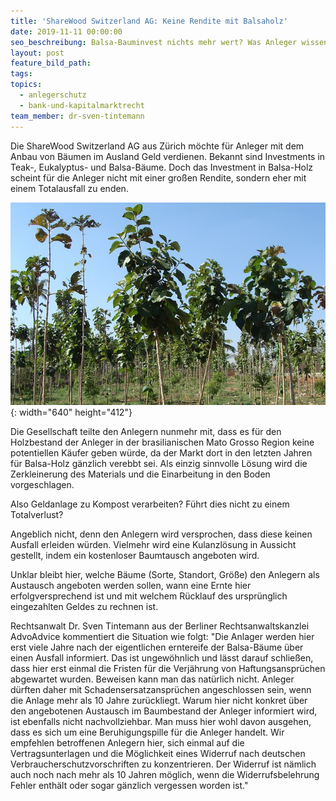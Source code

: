 ```yaml
---
title: 'ShareWood Switzerland AG: Keine Rendite mit Balsaholz'
date: 2019-11-11 00:00:00
seo_beschreibung: Balsa-Bauminvest nichts mehr wert? Was Anleger wissen sollten.
layout: post
feature_bild_path:
tags:
topics:
  - anlegerschutz
  - bank-und-kapitalmarktrecht
team_member: dr-sven-tintemann
---
```


Die ShareWood Switzerland AG aus Z&uuml;rich möchte f&uuml;r Anleger mit dem Anbau von B&auml;umen im Ausland Geld verdienen. Bekannt sind Investments in Teak-, Eukalyptus- und Balsa-B&auml;ume. Doch das Investment in Balsa-Holz scheint f&uuml;r die Anleger nicht mit einer gro&szlig;en Rendite, sondern eher mit einem Totalausfall zu enden.&nbsp;

![](/uploads/teak-plantation-289157-640-1.jpg){: width="640" height="412"}

Die Gesellschaft teilte den Anlegern nunmehr mit, dass es f&uuml;r den Holzbestand der Anleger in der brasilianischen Mato Grosso Region keine potentiellen K&auml;ufer geben w&uuml;rde, da der Markt dort in den letzten Jahren f&uuml;r Balsa-Holz g&auml;nzlich verebbt sei. Als einzig sinnvolle Lösung wird die Zerkleinerung des Materials und die Einarbeitung in den Boden vorgeschlagen.&nbsp;

Also Geldanlage zu Kompost verarbeiten? F&uuml;hrt dies nicht zu einem Totalverlust?&nbsp;

Angeblich nicht, denn den Anlegern wird versprochen, dass diese keinen Ausfall erleiden w&uuml;rden. Vielmehr wird eine Kulanzlösung in Aussicht gestellt, indem ein kostenloser Baumtausch angeboten wird.

Unklar bleibt hier, welche B&auml;ume (Sorte, Standort, Grö&szlig;e) den Anlegern als Austausch angeboten werden sollen, wann eine Ernte hier erfolgversprechend ist und mit welchem R&uuml;cklauf des urspr&uuml;nglich eingezahlten Geldes zu rechnen ist.&nbsp;

Rechtsanwalt Dr. Sven Tintemann aus der Berliner Rechtsanwaltskanzlei AdvoAdvice kommentiert die Situation wie folgt: "Die Anlager werden hier erst viele Jahre nach der eigentlichen erntereife der Balsa-B&auml;ume &uuml;ber einen Ausfall informiert. Das ist ungewöhnlich und l&auml;sst darauf schlie&szlig;en, dass hier erst einmal die Fristen f&uuml;r die Verj&auml;hrung von Haftungsanspr&uuml;chen abgewartet wurden. Beweisen kann man das nat&uuml;rlich nicht. Anleger d&uuml;rften daher mit Schadensersatzanspr&uuml;chen angeschlossen sein, wenn die Anlage mehr als 10 Jahre zur&uuml;ckliegt. Warum hier nicht konkret &uuml;ber den angebotenen Austausch im Baumbestand der Anleger informiert wird, ist ebenfalls nicht nachvollziehbar. Man muss hier wohl davon ausgehen, dass es sich um eine Beruhigungspille f&uuml;r die Anleger handelt. Wir empfehlen betroffenen Anlegern hier, sich einmal auf die Vertragsunterlagen und die Möglichkeit eines Widerruf nach deutschen Verbraucherschutzvorschriften zu konzentrieren. Der Widerruf ist n&auml;mlich auch noch nach mehr als 10 Jahren möglich, wenn die Widerrufsbelehrung Fehler enth&auml;lt oder sogar g&auml;nzlich vergessen worden ist."&nbsp;

&nbsp;